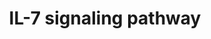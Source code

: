 ---
annotations:
- id: PW:0000908
  parent: signaling pathway
  type: Pathway Ontology
  value: interleukin-7 signaling pathway
authors:
- MaintBot
- Mkutmon
- Eweitz
description: ''
last-edited: 2021-05-23
organisms:
- Canis familiaris
redirect_from:
- /index.php/Pathway:WP1131
- /instance/WP1131
revision: null
schema-jsonld:
- '@context': https://schema.org/
  '@id': https://wikipathways.github.io/pathways/WP1131.html
  '@type': Dataset
  creator:
    '@type': Organization
    name: WikiPathways
  description: ''
  keywords:
  - AKT1
  - BAD
  - BAX
  - BCL2L11
  - BLK
  - CBL
  - CBLB
  - CCNA2
  - CCND2
  - CDK2
  - CDK4
  - CLTC
  - FOXO1
  - FOXO3A
  - FYN
  - GRB2
  - GSK3B
  - Gene Symbol
  - HRAS
  - IL2RG
  - IL7R
  - IRF1
  - IRS1
  - IRS2
  - JAK1
  - JAK3
  - LYN
  - MAP2K1
  - MAP2K2
  - MAPK1
  - MAPK3
  - MCL1
  - MUC1
  - PIK3R1
  - PTK2B
  - RAF1
  - RB1
  - SHC1
  - SOS1
  - STAM
  - STAM2
  - STAT1
  - STAT3
  - STAT5A
  - STAT5B
  license: CC0
  name: IL-7 signaling pathway
seo: CreativeWork
title: IL-7 signaling pathway
wpid: WP1131
---
